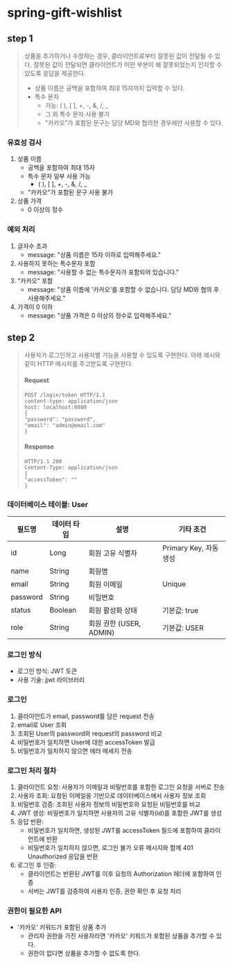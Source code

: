 # spring-gift-wishlist

## step 1
> 상품을 추가하거나 수정하는 경우, 클라이언트로부터 잘못된 값이 전달될 수 있다. 잘못된 값이 전달되면 클라이언트가 어떤 부분이 왜 잘못되었는지 인지할 수 있도록 응답을 제공한다. 
> - 상품 이름은 공백을 포함하여 최대 15자까지 입력할 수 있다.
> - 특수 문자
>   - 가능: ( ), [ ], +, -, &, /, _
>   - 그 외 특수 문자 사용 불가
>   - "카카오"가 포함된 문구는 담당 MD와 협의한 경우에만 사용할 수 있다.

### 유효성 검사
1. 상품 이름
    - 공백을 포함하여 최대 15자
    - 특수 문자 일부 사용 가능
        - ( ), [ ], +, -, &, /, _ 
    - "카카오"가 포함된 문구 사용 불가
2. 상품 가격
    - 0 이상의 정수

### 예외 처리
1. 글자수 초과
   - message: "상품 이름은 15자 이하로 입력해주세요."
2. 사용하지 못하는 특수문자 포함
   - message: "사용할 수 없는 특수문자가 포함되어 있습니다."
3. "카카오" 포함
   - message: "상품 이름에 '카카오'를 포함할 수 없습니다. 담당 MD와 협의 후 사용해주세요."
4. 가격이 0 이하
   - message: "상품 가격은 0 이상의 정수로 입력해주세요."

## step 2
> 사용자가 로그인하고 사용자별 기능을 사용할 수 있도록 구현한다. 
> 아래 예시와 같이 HTTP 메시지를 주고받도록 구현한다.
> #### Request
> ```
> POST /login/token HTTP/1.1
> content-type: application/json
> host: localhost:8080
> {
> "password": "password",
> "email": "admin@email.com"
> }
> ```
> #### Response
> ```
> HTTP/1.1 200
> Content-Type: application/json
> {
> "accessToken": ""
> }


### 데이터베이스 테이블: User

| 필드명  | 데이터 타입 | 설명                 | 기타 조건        |
|--------|-------------|---------------------|----------------|
| id     | Long        | 회원 고유 식별자       | Primary Key, 자동 생성 |
| name   | String      | 회원명               |                 |
| email  | String      | 회원 이메일           | Unique         |
| password | String    | 비밀번호            |                 |
| status | Boolean     | 회원 활성화 상태      | 기본값: true    |
| role | String     | 회원 권한 (USER, ADMIN)   | 기본값: USER    |

### 로그인 방식
- 로그인 방식: JWT 토큰
- 사용 기술: jjwt 라이브러리

### 로그인
1. 클라이언트가 email, password를 담은 request 전송
2. email로 User 조회
3. 조회된 User의 password와 request의 password 비교
4. 비밀번호가 일치하면 User에 대한 accessToken 발급
5. 비밀번호가 일치하지 않으면 에러 메세지 전송

### 로그인 처리 절차
1. 클라이언트 요청: 사용자가 이메일과 비밀번호를 포함한 로그인 요청을 서버로 전송
2. 사용자 조회: 요청된 이메일을 기반으로 데이터베이스에서 사용자 정보 조회
3. 비밀번호 검증: 조회된 사용자 정보의 비밀번호와 요청된 비밀번호를 비교
4. JWT 생성: 비밀번호가 일치하면 사용자의 고유 식별자(id)를 포함한 JWT를 생성
5. 응답 반환:
   - 비밀번호가 일치하면, 생성된 JWT를 accessToken 필드에 포함하여 클라이언트에 반환
   - 비밀번호가 일치하지 않으면, 로그인 불가 오류 메시지와 함께 401 Unauthorized 응답을 반환
6. 로그인 후 인증: 
   - 클라이언트는 반환된 JWT를 이후 요청의 Authorization 헤더에 포함하여 인증
   - 서버는 JWT를 검증하여 사용자 인증, 권한 확인 후 요청 처리

### 권한이 필요한 API
- '카카오' 키워드가 포함된 상품 추가
  - 관리자 권한을 가진 사용자라면 '카카오' 키워드가 포함된 상품을 추가할 수 있다.
  - 권한이 없다면 상품을 추가할 수 없도록 한다.